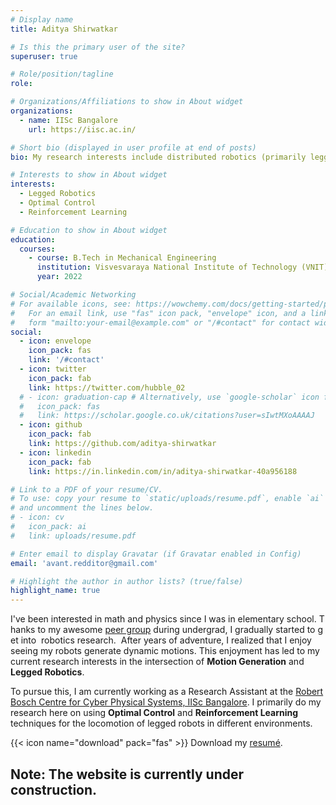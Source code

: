 ```yaml
---
# Display name
title: Aditya Shirwatkar

# Is this the primary user of the site?
superuser: true

# Role/position/tagline
role: 

# Organizations/Affiliations to show in About widget
organizations:
  - name: IISc Bangalore
    url: https://iisc.ac.in/

# Short bio (displayed in user profile at end of posts)
bio: My research interests include distributed robotics (primarily legged), optimal control, and reinforcement learning.

# Interests to show in About widget
interests:
  - Legged Robotics
  - Optimal Control
  - Reinforcement Learning

# Education to show in About widget
education:
  courses:
    - course: B.Tech in Mechanical Engineering
      institution: Visvesvaraya National Institute of Technology (VNIT), Nagpur
      year: 2022

# Social/Academic Networking
# For available icons, see: https://wowchemy.com/docs/getting-started/page-builder/#icons
#   For an email link, use "fas" icon pack, "envelope" icon, and a link in the
#   form "mailto:your-email@example.com" or "/#contact" for contact widget.
social:
  - icon: envelope
    icon_pack: fas
    link: '/#contact'
  - icon: twitter
    icon_pack: fab
    link: https://twitter.com/hubble_02
  # - icon: graduation-cap # Alternatively, use `google-scholar` icon from `ai` icon pack
  #   icon_pack: fas
  #   link: https://scholar.google.co.uk/citations?user=sIwtMXoAAAAJ
  - icon: github
    icon_pack: fab
    link: https://github.com/aditya-shirwatkar
  - icon: linkedin
    icon_pack: fab
    link: https://in.linkedin.com/in/aditya-shirwatkar-40a956188

# Link to a PDF of your resume/CV.
# To use: copy your resume to `static/uploads/resume.pdf`, enable `ai` icons in `params.toml`,
# and uncomment the lines below.
# - icon: cv
#   icon_pack: ai
#   link: uploads/resume.pdf

# Enter email to display Gravatar (if Gravatar enabled in Config)
email: 'avant.redditor@gmail.com'

# Highlight the author in author lists? (true/false)
highlight_name: true
---
```


I've been interested in math and physics since I was in elementary school. Thanks to my awesome [peer group](https://www.ivlabs.in/) during undergrad, I gradually started to get into  robotics research. 
After years of adventure, I realized that I enjoy seeing my robots generate dynamic motions. This enjoyment has led to my current research interests in the intersection of **Motion Generation** and **Legged Robotics**.


To pursue this, I am currently working as a Research Assistant at the [Robert Bosch Centre for Cyber Physical Systems, IISc Bangalore](https://cps.iisc.ac.in/). I primarily do my research here on using **Optimal Control** and **Reinforcement Learning** techniques for the locomotion of legged robots in different environments.

{{< icon name="download" pack="fas" >}} Download my [resumé](https://drive.google.com/file/d/1Au0u1A6T5t1hxRWBBZunYxvENzBKhTDB/view?usp=sharing).

## Note: The website is currently under construction.